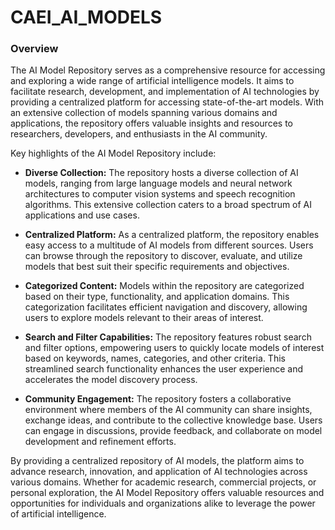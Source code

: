 # CAEI_AI_MODELS

### Overview

The AI Model Repository serves as a comprehensive resource for accessing and exploring a wide range of artificial intelligence models. It aims to facilitate research, development, and implementation of AI technologies by providing a centralized platform for accessing state-of-the-art models. With an extensive collection of models spanning various domains and applications, the repository offers valuable insights and resources to researchers, developers, and enthusiasts in the AI community.

Key highlights of the AI Model Repository include:

- **Diverse Collection:** The repository hosts a diverse collection of AI models, ranging from large language models and neural network architectures to computer vision systems and speech recognition algorithms. This extensive collection caters to a broad spectrum of AI applications and use cases.

- **Centralized Platform:** As a centralized platform, the repository enables easy access to a multitude of AI models from different sources. Users can browse through the repository to discover, evaluate, and utilize models that best suit their specific requirements and objectives.

- **Categorized Content:** Models within the repository are categorized based on their type, functionality, and application domains. This categorization facilitates efficient navigation and discovery, allowing users to explore models relevant to their areas of interest.

- **Search and Filter Capabilities:** The repository features robust search and filter options, empowering users to quickly locate models of interest based on keywords, names, categories, and other criteria. This streamlined search functionality enhances the user experience and accelerates the model discovery process.

- **Community Engagement:** The repository fosters a collaborative environment where members of the AI community can share insights, exchange ideas, and contribute to the collective knowledge base. Users can engage in discussions, provide feedback, and collaborate on model development and refinement efforts.

By providing a centralized repository of AI models, the platform aims to advance research, innovation, and application of AI technologies across various domains. Whether for academic research, commercial projects, or personal exploration, the AI Model Repository offers valuable resources and opportunities for individuals and organizations alike to leverage the power of artificial intelligence.